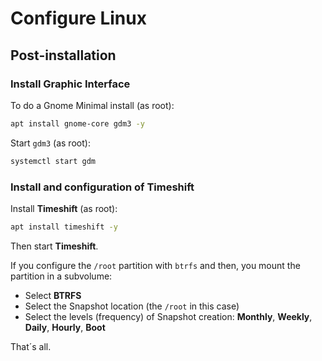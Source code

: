 # Configure Linux

## Post-installation

### Install Graphic Interface

To do a Gnome Minimal install (as root):

```bash
apt install gnome-core gdm3 -y
```

Start `gdm3` (as root):

```bash
systemctl start gdm
```

### Install and configuration of Timeshift

Install **Timeshift** (as root):

```bash
apt install timeshift -y
```

Then start **Timeshift**.

If you configure the `/root` partition with `btrfs` and then, you mount the partition in a subvolume:

* Select **BTRFS**
* Select the Snapshot location (the `/root` in this case)
* Select the levels (frequency) of Snapshot creation: **Monthly**, **Weekly**, **Daily**, **Hourly**, **Boot**

That´s all.